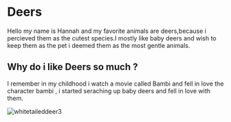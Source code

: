 # **Deers**
Hello my name is Hannah and my favorite animals are deers,because i percieved them as the cutest species.I mostly like baby deers and wish to keep them as the pet i deemed them as the most gentle animals.
##  **Why do i like Deers so much ?**
I remember in my childhood i watch a movie called Bambi and fell in love the character bambi , i started seraching up baby deers and fell in love with them.

![whitetaileddeer3](https://user-images.githubusercontent.com/119538915/228949559-8ce6e81d-0cc1-4123-9548-a1f31cd708e1.jpg)
